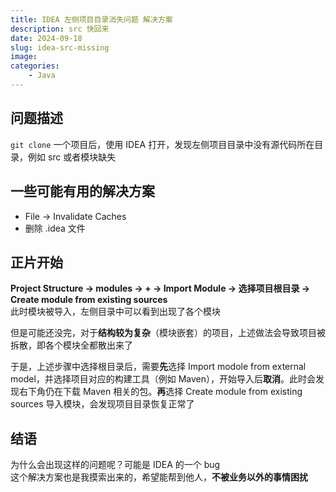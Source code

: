 ```yaml
---
title: IDEA 左侧项目目录消失问题 解决方案
description: src 快回来
date: 2024-09-18
slug: idea-src-missing
image: 
categories:
    - Java
---
```


## 问题描述
`git clone` 一个项目后，使用 IDEA 打开，发现左侧项目目录中没有源代码所在目录，例如 src 或者模块缺失
## 一些可能有用的解决方案
- File -> Invalidate Caches
- 删除 .idea 文件
## 正片开始
**Project Structure -> modules -> + -> Import Module -> 选择项目根目录 -> Create module from existing sources**  
此时模块被导入，左侧目录中可以看到出现了各个模块  

但是可能还没完，对于**结构较为复杂**（模块嵌套）的项目，上述做法会导致项目被拆散，即各个模块全都散出来了  

于是，上述步骤中选择根目录后，需要**先**选择 Import modole from external model，并选择项目对应的构建工具（例如 Maven），开始导入后**取消**。此时会发现右下角仍在下载 Maven 相关的包。**再**选择 Create module from existing sources 导入模块，会发现项目目录恢复正常了  
## 结语
为什么会出现这样的问题呢？可能是 IDEA 的一个 bug  
这个解决方案也是我摸索出来的，希望能帮到他人，**不被业务以外的事情困扰**  